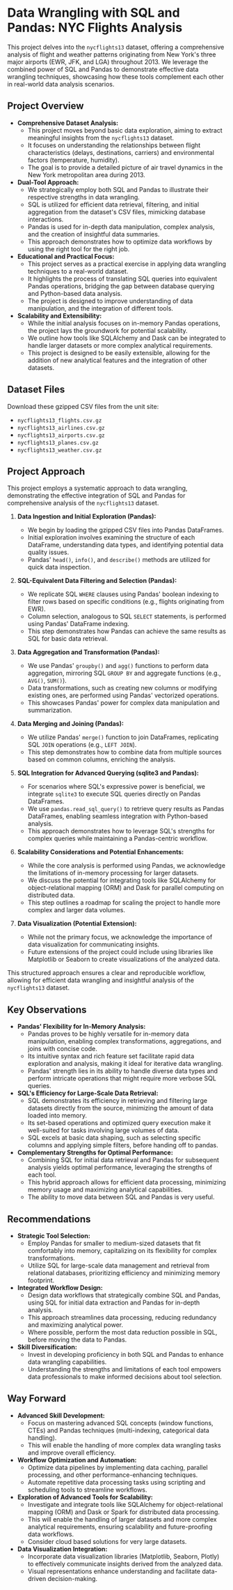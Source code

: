 # Data Wrangling with SQL and Pandas: NYC Flights Analysis

This project delves into the `nycflights13` dataset, offering a comprehensive analysis of flight and weather patterns 
originating from New York's three major airports (EWR, JFK, and LGA) throughout 2013. We leverage the combined power of 
SQL and Pandas to demonstrate effective data wrangling techniques, showcasing how these tools complement 
each other in real-world data analysis scenarios.

## Project Overview

* **Comprehensive Dataset Analysis:**
    * This project moves beyond basic data exploration, aiming to extract meaningful insights from the `nycflights13` dataset.
    * It focuses on understanding the relationships between flight characteristics (delays, destinations, carriers) and
      environmental factors (temperature, humidity).
    * The goal is to provide a detailed picture of air travel dynamics in the New York metropolitan area during 2013.
* **Dual-Tool Approach:**
    * We strategically employ both SQL and Pandas to illustrate their respective strengths in data wrangling.
    * SQL is utilized for efficient data retrieval, filtering, and initial aggregation from the dataset's CSV files,
      mimicking database interactions.
    * Pandas is used for in-depth data manipulation, complex analysis, and the creation of insightful data summaries.
    * This approach demonstrates how to optimize data workflows by using the right tool for the right job.
* **Educational and Practical Focus:**
    * This project serves as a practical exercise in applying data wrangling techniques to a real-world dataset.
    * It highlights the process of translating SQL queries into equivalent Pandas operations, bridging the gap between
      database querying and Python-based data analysis.
    * The project is designed to improve understanding of data manipulation, and the integration of different tools.
* **Scalability and Extensibility:**
    * While the initial analysis focuses on in-memory Pandas operations, the project lays the groundwork for potential
      scalability.
    * We outline how tools like SQLAlchemy and Dask can be integrated to handle larger datasets or more complex analytical
      requirements.
    * This project is designed to be easily extensible, allowing for the addition of new analytical features and the integration
      of other datasets.

## Dataset Files

Download these gzipped CSV files from the unit site:

* `nycflights13_flights.csv.gz`
* `nycflights13_airlines.csv.gz`
* `nycflights13_airports.csv.gz`
* `nycflights13_planes.csv.gz`
* `nycflights13_weather.csv.gz`

## Project Approach

This project employs a systematic approach to data wrangling, demonstrating the effective integration of SQL and Pandas 
for comprehensive analysis of the `nycflights13` dataset.

1.  **Data Ingestion and Initial Exploration (Pandas):**
    * We begin by loading the gzipped CSV files into Pandas DataFrames.
    * Initial exploration involves examining the structure of each DataFrame, understanding data types, and identifying
      potential data quality issues.
    * Pandas' `head()`, `info()`, and `describe()` methods are utilized for quick data inspection.

2.  **SQL-Equivalent Data Filtering and Selection (Pandas):**
    * We replicate SQL `WHERE` clauses using Pandas' boolean indexing to filter rows based on specific conditions
      (e.g., flights originating from EWR).
    * Column selection, analogous to SQL `SELECT` statements, is performed using Pandas' DataFrame indexing.
    * This step demonstrates how Pandas can achieve the same results as SQL for basic data retrieval.

3.  **Data Aggregation and Transformation (Pandas):**
    * We use Pandas' `groupby()` and `agg()` functions to perform data aggregation, mirroring SQL `GROUP BY` and
      aggregate functions (e.g., `AVG()`, `SUM()`).
    * Data transformations, such as creating new columns or modifying existing ones, are performed using Pandas'
      vectorized operations.
    * This showcases Pandas' power for complex data manipulation and summarization.

4.  **Data Merging and Joining (Pandas):**
    * We utilize Pandas' `merge()` function to join DataFrames, replicating SQL `JOIN` operations (e.g., `LEFT JOIN`).
    * This step demonstrates how to combine data from multiple sources based on common columns, enriching the analysis.

5.  **SQL Integration for Advanced Querying (sqlite3 and Pandas):**
    * For scenarios where SQL's expressive power is beneficial, we integrate `sqlite3` to execute SQL queries directly
      on Pandas DataFrames.
    * We use `pandas.read_sql_query()` to retrieve query results as Pandas DataFrames, enabling seamless integration with
      Python-based analysis.
    * This approach demonstrates how to leverage SQL's strengths for complex queries while maintaining a Pandas-centric
      workflow.

6.  **Scalability Considerations and Potential Enhancements:**
    * While the core analysis is performed using Pandas, we acknowledge the limitations of in-memory processing for
      larger datasets.
    * We discuss the potential for integrating tools like SQLAlchemy for object-relational mapping (ORM) and Dask for
      parallel computing on distributed data.
    * This step outlines a roadmap for scaling the project to handle more complex and larger data volumes.

7.  **Data Visualization (Potential Extension):**
    * While not the primary focus, we acknowledge the importance of data visualization for communicating insights.
    * Future extensions of the project could include using libraries like Matplotlib or Seaborn to create visualizations
      of the analyzed data.

This structured approach ensures a clear and reproducible workflow, allowing for efficient data wrangling 
and insightful analysis of the `nycflights13` dataset.


## Key Observations

* **Pandas' Flexibility for In-Memory Analysis:**
    * Pandas proves to be highly versatile for in-memory data manipulation, enabling complex transformations, aggregations, and joins with concise code.
    * Its intuitive syntax and rich feature set facilitate rapid data exploration and analysis, making it ideal for iterative data wrangling.
    * Pandas' strength lies in its ability to handle diverse data types and perform intricate operations that might require more verbose SQL queries.
* **SQL's Efficiency for Large-Scale Data Retrieval:**
    * SQL demonstrates its efficiency in retrieving and filtering large datasets directly from the source, minimizing the amount of data loaded into memory.
    * Its set-based operations and optimized query execution make it well-suited for tasks involving large volumes of data.
    * SQL excels at basic data shaping, such as selecting specific columns and applying simple filters, before handing off to pandas.
* **Complementary Strengths for Optimal Performance:**
    * Combining SQL for initial data retrieval and Pandas for subsequent analysis yields optimal performance, leveraging the strengths of each tool.
    * This hybrid approach allows for efficient data processing, minimizing memory usage and maximizing analytical capabilities.
    * The ability to move data between SQL and Pandas is very useful.

## Recommendations

* **Strategic Tool Selection:**
    * Employ Pandas for smaller to medium-sized datasets that fit comfortably into memory, capitalizing on its flexibility for complex transformations.
    * Utilize SQL for large-scale data management and retrieval from relational databases, prioritizing efficiency and minimizing memory footprint.
* **Integrated Workflow Design:**
    * Design data workflows that strategically combine SQL and Pandas, using SQL for initial data extraction and Pandas for in-depth analysis.
    * This approach streamlines data processing, reducing redundancy and maximizing analytical power.
    * Where possible, perform the most data reduction possible in SQL, before moving the data to Pandas.
* **Skill Diversification:**
    * Invest in developing proficiency in both SQL and Pandas to enhance data wrangling capabilities.
    * Understanding the strengths and limitations of each tool empowers data professionals to make informed decisions about tool selection.

## Way Forward

* **Advanced Skill Development:**
    * Focus on mastering advanced SQL concepts (window functions, CTEs) and Pandas techniques (multi-indexing, categorical
      data handling).
    * This will enable the handling of more complex data wrangling tasks and improve overall efficiency.
* **Workflow Optimization and Automation:**
    * Optimize data pipelines by implementing data caching, parallel processing, and other performance-enhancing techniques.
    * Automate repetitive data processing tasks using scripting and scheduling tools to streamline workflows.
* **Exploration of Advanced Tools for Scalability:**
    * Investigate and integrate tools like SQLAlchemy for object-relational mapping (ORM) and Dask or Spark for distributed
      data processing.
    * This will enable the handling of larger datasets and more complex analytical requirements, ensuring scalability and
      future-proofing data workflows.
    * Consider cloud based solutions for very large datasets.
* **Data Visualization Integration:**
    * Incorporate data visualization libraries (Matplotlib, Seaborn, Plotly) to effectively communicate insights derived
      from the analyzed data.
    * Visual representations enhance understanding and facilitate data-driven decision-making.
